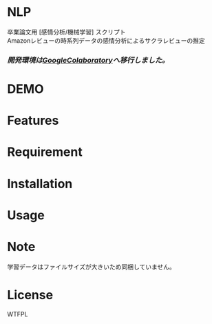 # NLP
卒業論文用 [感情分析/機械学習] スクリプト  
Amazonレビューの時系列データの感情分析によるサクラレビューの推定  
### ***開発環境は[GoogleColaboratory](https://drive.google.com/drive/folders/17JdlpRAZnZp5N6urOHcLT0tLiFr_y3Qu?usp=sharing)へ移行しました。***

# DEMO

<!--
"hoge"の魅力が直感的に伝えわるデモ動画や図解を載せる
-->

# Features

<!--
"hoge"のセールスポイントや差別化などを説明する
-->

# Requirement

<!--
"hoge"を動かすのに必要なライブラリなどを列挙する
* huga 3.5.2
* hogehuga 1.0.2
-->

# Installation

<!--
Requirementで列挙したライブラリなどのインストール方法を説明する
```bash
pip install huga_package
```
-->

# Usage

<!--
DEMOの実行方法など、"hoge"の基本的な使い方を説明する
```bash
git clone https://github.com/hoge/~
cd examples
python demo.py
```
-->

# Note

<!--
注意点などがあれば書く
-->

学習データはファイルサイズが大きいため同梱していません。

# License
<a href="http://www.wtfpl.net/"><img
       src="http://www.wtfpl.net/wp-content/uploads/2012/12/wtfpl-badge-4.png"
       width="80" height="15" alt="WTFPL" /></a>
